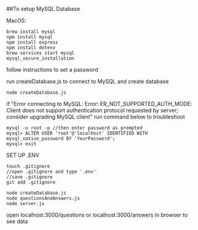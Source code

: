 ##To setup MySQL Database

MacOS:

```
brew install mysql
npm install mysql
npm install express
npm install dotenv
brew services start mysql
mysql_secure_installation
```

follow instructions to set a password

run createDatabase.js to connect to MySQL and create database

```
node createDatabase.js
```

if "Error connecting to MySQL: Error: ER_NOT_SUPPORTED_AUTH_MODE: Client does not support authentication protocol requested by server; consider upgrading MySQL client" run command below to troubleshoot

```
mysql -u root -p //then enter password as prompted
mysql> ALTER USER 'root'@'localhost' IDENTIFIED WITH mysql_native_password BY 'YourPassword';
mysql> exit
```

SET UP .ENV

```
touch .gitignore
//open .gitignore and type '.env'
//save .gitignore
git add .gitignore

```

```
node createDatabase.js
node questionsAndAnswers.js
node server.js
```

open localhost:3000/questions or localhost:3000/answers in browser to see data
